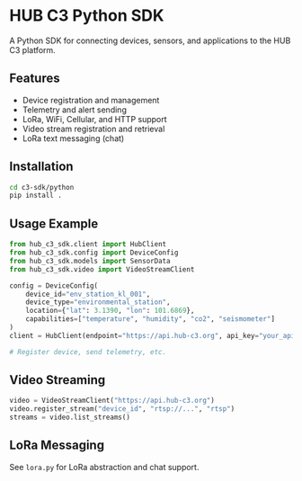 # HUB C3 Python SDK

A Python SDK for connecting devices, sensors, and applications to the HUB C3 platform.

## Features
- Device registration and management
- Telemetry and alert sending
- LoRa, WiFi, Cellular, and HTTP support
- Video stream registration and retrieval
- LoRa text messaging (chat)

## Installation
```bash
cd c3-sdk/python
pip install .
```

## Usage Example
```python
from hub_c3_sdk.client import HubClient
from hub_c3_sdk.config import DeviceConfig
from hub_c3_sdk.models import SensorData
from hub_c3_sdk.video import VideoStreamClient

config = DeviceConfig(
    device_id="env_station_kl_001",
    device_type="environmental_station",
    location={"lat": 3.1390, "lon": 101.6869},
    capabilities=["temperature", "humidity", "co2", "seismometer"]
)
client = HubClient(endpoint="https://api.hub-c3.org", api_key="your_api_key", device_config=config)

# Register device, send telemetry, etc.
```

## Video Streaming
```python
video = VideoStreamClient("https://api.hub-c3.org")
video.register_stream("device_id", "rtsp://...", "rtsp")
streams = video.list_streams()
```

## LoRa Messaging
See `lora.py` for LoRa abstraction and chat support.
